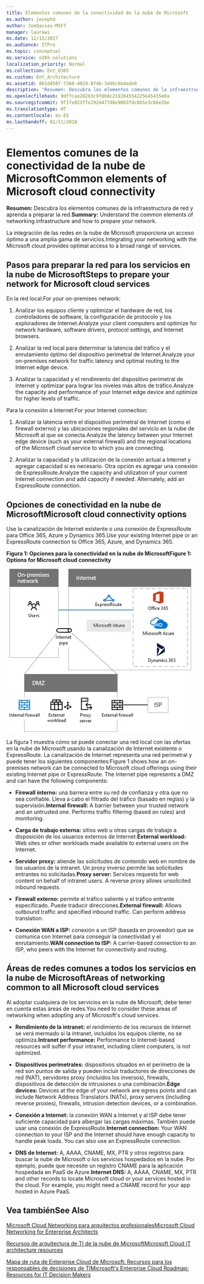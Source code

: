 ```yaml
---
title: Elementos comunes de la conectividad de la nube de Microsoft
ms.author: josephd
author: JoeDavies-MSFT
manager: laurawi
ms.date: 12/15/2017
ms.audience: ITPro
ms.topic: conceptual
ms.service: o365-solutions
localization_priority: Normal
ms.collection: Ent_O365
ms.custom: Ent_Architecture
ms.assetid: 061d4507-7360-4029-8f4b-3d4bc6b4ade0
description: 'Resumen: Descubra los elementos comunes de la infraestructura de red y aprenda a preparar la red.'
ms.openlocfilehash: 9dffcae28283c9f8b8c219284554225645435e0a
ms.sourcegitcommit: 9f1fe023f7e2924477d6e9003fdc805e3cb6e2be
ms.translationtype: HT
ms.contentlocale: es-ES
ms.lasthandoff: 01/11/2018
---
```

# <a name="common-elements-of-microsoft-cloud-connectivity"></a><span data-ttu-id="b8f2c-103">Elementos comunes de la conectividad de la nube de Microsoft</span><span class="sxs-lookup"><span data-stu-id="b8f2c-103">Common elements of Microsoft cloud connectivity</span></span>

 <span data-ttu-id="b8f2c-104">**Resumen:** Descubra los elementos comunes de la infraestructura de red y aprenda a preparar la red.</span><span class="sxs-lookup"><span data-stu-id="b8f2c-104">**Summary:** Understand the common elements of networking infrastructure and how to prepare your network.</span></span>
  
<span data-ttu-id="b8f2c-105">La integración de las redes en la nube de Microsoft proporciona un acceso óptimo a una amplia gama de servicios.</span><span class="sxs-lookup"><span data-stu-id="b8f2c-105">Integrating your networking with the Microsoft cloud provides optimal access to a broad range of services.</span></span>
  
## <a name="steps-to-prepare-your-network-for-microsoft-cloud-services"></a><span data-ttu-id="b8f2c-106">Pasos para preparar la red para los servicios en la nube de Microsoft</span><span class="sxs-lookup"><span data-stu-id="b8f2c-106">Steps to prepare your network for Microsoft cloud services</span></span>
<span data-ttu-id="b8f2c-107"><a name="steps"> </a></span><span class="sxs-lookup"><span data-stu-id="b8f2c-107"><a name="steps"> </a></span></span>

<span data-ttu-id="b8f2c-108">En la red local:</span><span class="sxs-lookup"><span data-stu-id="b8f2c-108">For your on-premises network:</span></span>
  
1. <span data-ttu-id="b8f2c-109">Analizar los equipos cliente y optimizar el hardware de red, los controladores de software, la configuración de protocolo y los exploradores de Internet.</span><span class="sxs-lookup"><span data-stu-id="b8f2c-109">Analyze your client computers and optimize for network hardware, software drivers, protocol settings, and Internet browsers.</span></span>
    
2. <span data-ttu-id="b8f2c-110">Analizar la red local para determinar la latencia del tráfico y el enrutamiento óptimo del dispositivo perimetral de Internet.</span><span class="sxs-lookup"><span data-stu-id="b8f2c-110">Analyze your on-premises network for traffic latency and optimal routing to the Internet edge device.</span></span>
    
3. <span data-ttu-id="b8f2c-111">Analizar la capacidad y el rendimiento del dispositivo perimetral de Internet y optimizar para lograr los niveles más altos de tráfico.</span><span class="sxs-lookup"><span data-stu-id="b8f2c-111">Analyze the capacity and performance of your Internet edge device and optimize for higher levels of traffic.</span></span>
    
<span data-ttu-id="b8f2c-112">Para la conexión a Internet:</span><span class="sxs-lookup"><span data-stu-id="b8f2c-112">For your Internet connection:</span></span>
  
1. <span data-ttu-id="b8f2c-113">Analizar la latencia entre el dispositivo perimetral de Internet (como el firewall externo) y las ubicaciones regionales del servicio en la nube de Microsoft al que se conecta.</span><span class="sxs-lookup"><span data-stu-id="b8f2c-113">Analyze the latency between your Internet edge device (such as your external firewall) and the regional locations of the Microsoft cloud service to which you are connecting.</span></span>
    
2. <span data-ttu-id="b8f2c-p101">Analizar la capacidad y la utilización de la conexión actual a Internet y agregar capacidad si es necesario. Otra opción es agregar una conexión de ExpressRoute.</span><span class="sxs-lookup"><span data-stu-id="b8f2c-p101">Analyze the capacity and utilization of your current Internet connection and add capacity if needed. Alternately, add an ExpressRoute connection.</span></span>
    
## <a name="microsoft-cloud-connectivity-options"></a><span data-ttu-id="b8f2c-116">Opciones de conectividad en la nube de Microsoft</span><span class="sxs-lookup"><span data-stu-id="b8f2c-116">Microsoft cloud connectivity options</span></span>
<span data-ttu-id="b8f2c-117"><a name="steps"> </a></span><span class="sxs-lookup"><span data-stu-id="b8f2c-117"><a name="steps"> </a></span></span>

<span data-ttu-id="b8f2c-118">Use la canalización de Internet existente o una conexión de ExpressRoute para Office 365, Azure y Dynamics 365.</span><span class="sxs-lookup"><span data-stu-id="b8f2c-118">Use your existing Internet pipe or an ExpressRoute connection to Office 365, Azure, and Dynamics 365.</span></span>
  
<span data-ttu-id="b8f2c-119">**Figura 1: Opciones para la conectividad en la nube de Microsoft**</span><span class="sxs-lookup"><span data-stu-id="b8f2c-119">**Figure 1: Options for Microsoft cloud connectivity**</span></span>

![Figura 1:  Opciones para la conectividad en la nube de Microsoft](images/Network_Poster/CommonElements.png)

  
<span data-ttu-id="b8f2c-p102">La figura 1 muestra cómo se puede conectar una red local con las ofertas en la nube de Microsoft usando la canalización de Internet existente o ExpressRoute. La canalización de Internet representa una red perimetral y puede tener los siguientes componentes:</span><span class="sxs-lookup"><span data-stu-id="b8f2c-p102">Figure 1 shows how an on-premises network can be connected to Microsoft cloud offerings using their existing Internet pipe or ExpressRoute. The Internet pipe represents a DMZ and can have the following components:</span></span>
  
- <span data-ttu-id="b8f2c-p103">**Firewall interno:** una barrera entre su red de confianza y otra que no sea confiable. Lleva a cabo el filtrado del tráfico (basado en reglas) y la supervisión.</span><span class="sxs-lookup"><span data-stu-id="b8f2c-p103">**Internal firewall:** A barrier between your trusted network and an untrusted one. Performs traffic filtering (based on rules) and monitoring.</span></span>
    
- <span data-ttu-id="b8f2c-125">**Carga de trabajo externa:** sitios web u otras cargas de trabajo a disposición de los usuarios externos de Internet.</span><span class="sxs-lookup"><span data-stu-id="b8f2c-125">**External workload:** Web sites or other workloads made available to external users on the Internet.</span></span>
    
- <span data-ttu-id="b8f2c-p104">**Servidor proxy:** atiende las solicitudes de contenido web en nombre de los usuarios de la intranet. Un proxy inverso permite las solicitudes entrantes no solicitadas.</span><span class="sxs-lookup"><span data-stu-id="b8f2c-p104">**Proxy server:** Services requests for web content on behalf of intranet users. A reverse proxy allows unsolicited inbound requests.</span></span>
    
- <span data-ttu-id="b8f2c-p105">**Firewall externo:** permite el tráfico saliente y el tráfico entrante especificado. Puede traducir direcciones.</span><span class="sxs-lookup"><span data-stu-id="b8f2c-p105">**External firewall:** Allows outbound traffic and specified inbound traffic. Can perform address translation.</span></span>
    
- <span data-ttu-id="b8f2c-130">**Conexión WAN a ISP:** conexión a un ISP (basada en proveedor) que se comunica con Internet para conseguir la conectividad y el enrutamiento.</span><span class="sxs-lookup"><span data-stu-id="b8f2c-130">**WAN connection to ISP:** A carrier-based connection to an ISP, who peers with the Internet for connectivity and routing.</span></span>
    
## <a name="areas-of-networking-common-to-all-microsoft-cloud-services"></a><span data-ttu-id="b8f2c-131">Áreas de redes comunes a todos los servicios en la nube de Microsoft</span><span class="sxs-lookup"><span data-stu-id="b8f2c-131">Areas of networking common to all Microsoft cloud services</span></span>
<span data-ttu-id="b8f2c-132"><a name="steps"> </a></span><span class="sxs-lookup"><span data-stu-id="b8f2c-132"><a name="steps"> </a></span></span>

<span data-ttu-id="b8f2c-133">Al adoptar cualquiera de los servicios en la nube de Microsoft, debe tener en cuenta estas áreas de redes.</span><span class="sxs-lookup"><span data-stu-id="b8f2c-133">You need to consider these areas of networking when adopting any of Microsoft's cloud services.</span></span>
  
- <span data-ttu-id="b8f2c-134">**Rendimiento de la intranet:** el rendimiento de los recursos de Internet se verá mermado si la intranet, incluidos los equipos cliente, no se optimiza.</span><span class="sxs-lookup"><span data-stu-id="b8f2c-134">**Intranet performance:** Performance to Internet-based resources will suffer if your intranet, including client computers, is not optimized.</span></span>
    
- <span data-ttu-id="b8f2c-135">**Dispositivos perimetrales:** dispositivos situados en el perímetro de la red son puntos de salida y pueden incluir traductores de direcciones de red (NAT), servidores proxy (incluidos los inversos), firewalls, dispositivos de detección de intrusiones o una combinación.</span><span class="sxs-lookup"><span data-stu-id="b8f2c-135">**Edge devices:** Devices at the edge of your network are egress points and can include Network Address Translators (NATs), proxy servers (including reverse proxies), firewalls, intrusion detection devices, or a combination.</span></span>
    
- <span data-ttu-id="b8f2c-p106">**Conexión a Internet:** la conexión WAN a Internet y al ISP debe tener suficiente capacidad para albergar las cargas máximas. También puede usar una conexión de ExpressRoute.</span><span class="sxs-lookup"><span data-stu-id="b8f2c-p106">**Internet connection:** Your WAN connection to your ISP and the Internet should have enough capacity to handle peak loads. You can also use an ExpressRoute connection.</span></span>
    
- <span data-ttu-id="b8f2c-p107">**DNS de Internet:** A, AAAA, CNAME, MX, PTR y otros registros para buscar la nube de Microsoft o los servicios hospedados en la nube. Por ejemplo, puede que necesite un registro CNAME para la aplicación hospedada en PaaS de Azure.</span><span class="sxs-lookup"><span data-stu-id="b8f2c-p107">**Internet DNS:** A, AAAA, CNAME, MX, PTR and other records to locate Microsoft cloud or your services hosted in the cloud. For example, you might need a CNAME record for your app hosted in Azure PaaS.</span></span>
    
## <a name="see-also"></a><span data-ttu-id="b8f2c-140">Vea también</span><span class="sxs-lookup"><span data-stu-id="b8f2c-140">See Also</span></span>

<span data-ttu-id="b8f2c-141"><a name="steps"> </a></span><span class="sxs-lookup"><span data-stu-id="b8f2c-141"><a name="steps"> </a></span></span>

[<span data-ttu-id="b8f2c-142">Microsoft Cloud Networking para arquitectos profesionales</span><span class="sxs-lookup"><span data-stu-id="b8f2c-142">Microsoft Cloud Networking for Enterprise Architects</span></span>](microsoft-cloud-networking-for-enterprise-architects.md)
  
[<span data-ttu-id="b8f2c-143">Recursos de arquitectura de TI de la nube de Microsoft</span><span class="sxs-lookup"><span data-stu-id="b8f2c-143">Microsoft Cloud IT architecture resources</span></span>](microsoft-cloud-it-architecture-resources.md)

<span data-ttu-id="b8f2c-144">[Mapa de ruta de Enterprise Cloud de Microsoft: Recursos para los responsables de decisiones de TI](https://sway.com/FJ2xsyWtkJc2taRD)</span><span class="sxs-lookup"><span data-stu-id="b8f2c-144">[Microsoft's Enterprise Cloud Roadmap: Resources for IT Decision Makers](https://sway.com/FJ2xsyWtkJc2taRD)</span></span>


